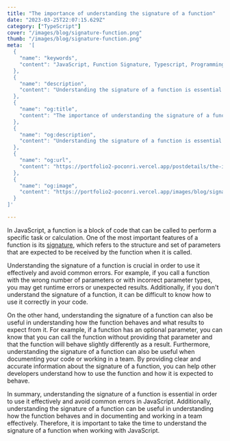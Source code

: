 ```yaml
---
title: "The importance of understanding the signature of a function"
date: "2023-03-25T22:07:15.629Z"
category: ["TypeScript"]
cover: "/images/blog/signature-function.png"
thumb: "/images/blog/signature-function.png"
meta:  '[
  {
    "name": "keywords",
    "content": "JavaScript, Function Signature, Typescript, Programming"
  },
  {
    "name": "description",
    "content": "Understanding the signature of a function is essential in order to use it effectively and avoid common errors in JavaScript. This article explains the importance of function signatures and how they can be used to improve your code."
  },
  {
    "name": "og:title",
    "content": "The importance of understanding the signature of a function"
  },
  {
    "name": "og:description",
    "content": "Understanding the signature of a function is essential in order to use it effectively and avoid common errors in JavaScript. This article explains the importance of function signatures and how they can be used to improve your code."
  },
  {
    "name": "og:url",
    "content": "https://portfolio2-poconri.vercel.app/postdetails/the-importance-of-function-signature"
  },
  {
    "name": "og:image",
    "content": "https://portfolio2-poconri.vercel.app/images/blog/signature-function.png"
  }
]'

---
```


In JavaScript, a function is a block of code that can be called to perform a specific task or calculation. One of the most important features of a function is its [signature](https://developer.mozilla.org/en-US/docs/Glossary/Signature/Function), which refers to the structure and set of parameters that are expected to be received by the function when it is called.

Understanding the signature of a function is crucial in order to use it effectively and avoid common errors. For example, if you call a function with the wrong number of parameters or with incorrect parameter types, you may get runtime errors or unexpected results. Additionally, if you don't understand the signature of a function, it can be difficult to know how to use it correctly in your code.

On the other hand, understanding the signature of a function can also be useful in understanding how the function behaves and what results to expect from it. For example, if a function has an optional parameter, you can know that you can call the function without providing that parameter and that the function will behave slightly differently as a result.
Furthermore, understanding the signature of a function can also be useful when documenting your code or working in a team. By providing clear and accurate information about the signature of a function, you can help other developers understand how to use the function and how it is expected to behave.

In summary, understanding the signature of a function is essential in order to use it effectively and avoid common errors in JavaScript. Additionally, understanding the signature of a function can be useful in understanding how the function behaves and in documenting and working in a team effectively. Therefore, it is important to take the time to understand the signature of a function when working with JavaScript.
